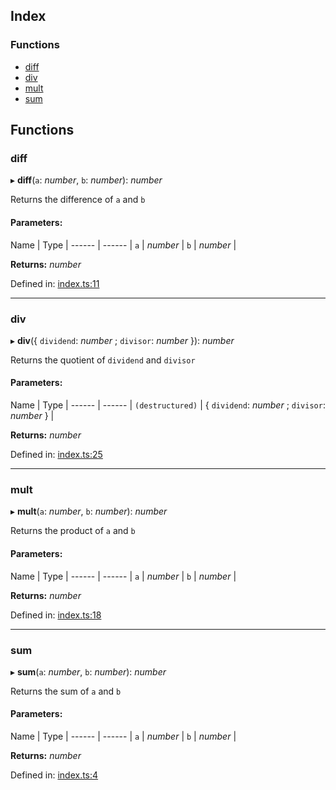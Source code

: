 ## Index

### Functions

*   [diff][1]
*   [div][2]
*   [mult][3]
*   [sum][4]

## Functions

### diff

▸ **diff**(`a`: *number*, `b`: *number*): *number*

Returns the difference of `a` and `b`

#### Parameters:

Name | Type |
\------ | ------ |
`a` | *number* |
`b` | *number* |

**Returns:** *number*

Defined in: [index.ts:11][5]

***

### div

▸ **div**({ `dividend`: *number* ; `divisor`: *number*  }): *number*

Returns the quotient of `dividend` and `divisor`

#### Parameters:

Name | Type |
\------ | ------ |
`(destructured)` | { `dividend`: *number* ; `divisor`: *number*  } |

**Returns:** *number*

Defined in: [index.ts:25][6]

***

### mult

▸ **mult**(`a`: *number*, `b`: *number*): *number*

Returns the product of `a` and `b`

#### Parameters:

Name | Type |
\------ | ------ |
`a` | *number* |
`b` | *number* |

**Returns:** *number*

Defined in: [index.ts:18][7]

***

### sum

▸ **sum**(`a`: *number*, `b`: *number*): *number*

Returns the sum of `a` and `b`

#### Parameters:

Name | Type |
\------ | ------ |
`a` | *number* |
`b` | *number* |

**Returns:** *number*

Defined in: [index.ts:4][8]

[1]: README.md#diff

[2]: README.md#div

[3]: README.md#mult

[4]: README.md#sum

[5]: https://github.com/Xunnamius/workflow-playground/blob/f757db8/src/index.ts#L11

[6]: https://github.com/Xunnamius/workflow-playground/blob/f757db8/src/index.ts#L25

[7]: https://github.com/Xunnamius/workflow-playground/blob/f757db8/src/index.ts#L18

[8]: https://github.com/Xunnamius/workflow-playground/blob/f757db8/src/index.ts#L4
